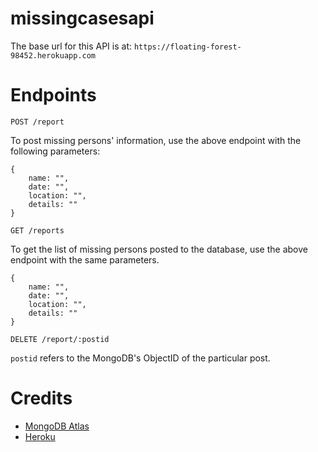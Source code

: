 # missingcasesapi

The base url for this API is at: `https://floating-forest-98452.herokuapp.com`

# Endpoints

`POST /report`

To post missing persons' information, use the above endpoint with the following parameters:

```
{
    name: "",
    date: "",
    location: "",
    details: ""
}
```

`GET /reports`

To get the list of missing persons posted to the database, use the above endpoint with the same parameters.

```
{
    name: "",
    date: "",
    location: "",
    details: ""
}
```

`DELETE /report/:postid`

`postid` refers to the MongoDB's ObjectID of the particular post.

# Credits

- [MongoDB Atlas](https://www.mongodb.com/cloud/atlas)
- [Heroku](https://www.heroku.com)
